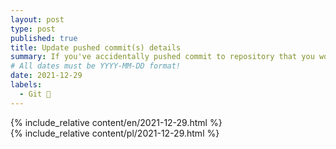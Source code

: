 ```yaml
---
layout: post
type: post
published: true
title: Update pushed commit(s) details
summary: If you've accidentally pushed commit to repository that you would like to fix (e.g. committer details) check how to solve it using git rebase and commit with amend flag. 
# All dates must be YYYY-MM-DD format!
date: 2021-12-29
labels:
  - Git 🐙
---
```


<div class="ui top attached tabular menu">
  <span class="iconify icon-30" data-icon="pixelarticons:code" style="color: white; margin: auto 15px;"></span>

  <a class="item active" data-tab="first">
    <span class="iconify icon-20" data-icon="twemoji:flag-england"></span>
  </a>

  <a class="item" data-tab="second">
    <span class="iconify icon-20" data-icon="emojione-v1:flag-for-poland"></span>
  </a>
</div>

<!--
****************************************
ENGLISH TAB
****************************************
-->
<div class="ui bottom attached tab segment active mb-5 post-padding" data-tab="first">
  {% include_relative content/en/2021-12-29.html %}
</div>

<!--
****************************************
POLISH TAB
****************************************
-->
<div class="ui bottom attached tab segment mb-5 post-padding" data-tab="second">
  {% include_relative content/pl/2021-12-29.html %}
</div>
